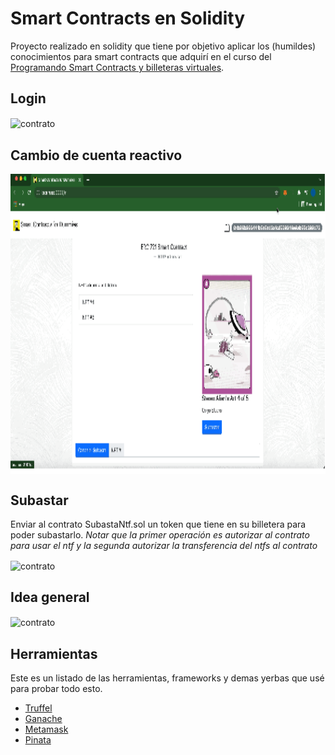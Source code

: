 # Smart Contracts en Solidity

Proyecto realizado en solidity que tiene por objetivo aplicar los (humildes) conocimientos para smart contracts que adquirí en el curso del [Programando Smart Contracts y billeteras virtuales](https://mug-it.org.ar/577-Programando-Smart-Contracts-y-Billeteras-Virtuales.event.aspx).





## Login
<img src="readme-files/login.gif" alt="contrato" title="contracto" align="center" height="480" />


## Cambio de cuenta reactivo
<img src="readme-files/change-user.gif" alt="contrato" title="contracto" align="center" height="480" />

## Subastar
Enviar al contrato SubastaNtf.sol un token que tiene en su billetera para poder subastarlo. *Notar que la primer operación es autorizar al contrato para usar el ntf y la segunda autorizar la transferencia del ntfs al contrato*

<img src="readme-files/create-auction.gif" alt="contrato" title="contracto" align="center" height="480" />



## Idea general

<img src="https://gateway.pinata.cloud/ipfs/QmfTMYn9hmhqoaio8sSyfqcpJaMxGm6Fy8Fm8NDgCTcCJq" alt="contrato" title="contracto" align="center" height="600" />

## Herramientas

Este es un listado de las herramientas, frameworks y demas yerbas que usé para probar todo esto.


- [Truffel](https://www.trufflesuite.com)
- [Ganache](https://www.trufflesuite.com/ganache)
- [Metamask](https://chrome.google.com/webstore/detail/metamask/nkbihfbeogaeaoehlefnkodbefgpgknn?hl=es)
- [Pinata](https://pinata.cloud/)

